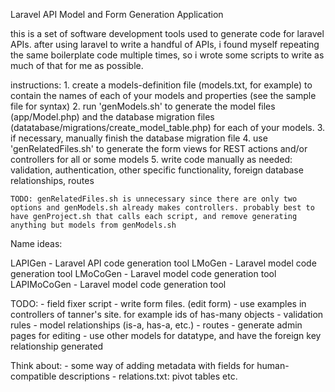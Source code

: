 Laravel API Model and Form Generation Application

this is a set of software development tools used to generate code for laravel APIs. after using laravel to write a handful of APIs, i found myself repeating the same boilerplate code multiple times, so i wrote some scripts to write as much of that for me as possible. 

instructions:
    1. create a models-definition file (models.txt, for example) to contain the names of each of your models and properties (see the sample file for syntax)
    2. run 'genModels.sh' to generate the model files (app/Model.php) and the database migration files (datatabase/migrations/create_model_table.php) for each of your models. 
    3. if necessary, manually finish the database migration file
    4. use 'genRelatedFiles.sh' to generate the form views for REST actions and/or controllers for all or some models
    5. write code manually as needed: validation, authentication, other specific functionality, foreign database relationships, routes

    TODO: genRelatedFiles.sh is unnecessary since there are only two options and genModels.sh already makes controllers. probably best to have genProject.sh that calls each script, and remove generating anything but models from genModels.sh


Name ideas:

LAPIGen - Laravel API code generation tool
LMoGen - Laravel model code generation tool
LMoCoGen - Laravel model code generation tool
LAPIMoCoGen - Laravel model code generation tool

TODO: 
    - field fixer script
    - write form files. (edit form)
        - use examples in controllers of tanner's site. for example ids of has-many objects 
    - validation rules
    - model relationships (is-a, has-a, etc.)
    - routes
    - generate admin pages for editing
    - use other models for datatype, and have the foreign key relationship generated

Think about:
    - some way of adding metadata with fields for human-compatible descriptions
    - relations.txt: pivot tables etc.
